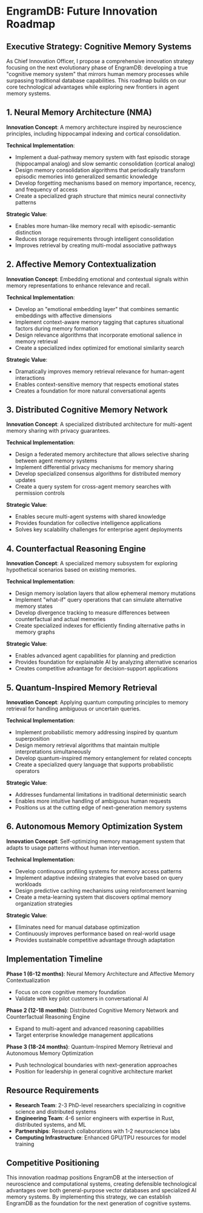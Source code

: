 # EngramDB: Future Innovation Roadmap

## Executive Strategy: Cognitive Memory Systems

As Chief Innovation Officer, I propose a comprehensive innovation strategy focusing on the next evolutionary phase of EngramDB: developing a true "cognitive memory system" that mirrors human memory processes while surpassing traditional database capabilities. This roadmap builds on our core technological advantages while exploring new frontiers in agent memory systems.

## 1. Neural Memory Architecture (NMA)

**Innovation Concept**: A memory architecture inspired by neuroscience principles, including hippocampal indexing and cortical consolidation.

**Technical Implementation**:
- Implement a dual-pathway memory system with fast episodic storage (hippocampal analog) and slow semantic consolidation (cortical analog)
- Design memory consolidation algorithms that periodically transform episodic memories into generalized semantic knowledge
- Develop forgetting mechanisms based on memory importance, recency, and frequency of access
- Create a specialized graph structure that mimics neural connectivity patterns

**Strategic Value**:
- Enables more human-like memory recall with episodic-semantic distinction
- Reduces storage requirements through intelligent consolidation
- Improves retrieval by creating multi-modal associative pathways

## 2. Affective Memory Contextualization

**Innovation Concept**: Embedding emotional and contextual signals within memory representations to enhance relevance and recall.

**Technical Implementation**:
- Develop an "emotional embedding layer" that combines semantic embeddings with affective dimensions
- Implement context-aware memory tagging that captures situational factors during memory formation
- Design relevance algorithms that incorporate emotional salience in memory retrieval
- Create a specialized index optimized for emotional similarity search

**Strategic Value**:
- Dramatically improves memory retrieval relevance for human-agent interactions
- Enables context-sensitive memory that respects emotional states
- Creates a foundation for more natural conversational agents

## 3. Distributed Cognitive Memory Network

**Innovation Concept**: A specialized distributed architecture for multi-agent memory sharing with privacy guarantees.

**Technical Implementation**:
- Design a federated memory architecture that allows selective sharing between agent memory systems
- Implement differential privacy mechanisms for memory sharing
- Develop specialized consensus algorithms for distributed memory updates
- Create a query system for cross-agent memory searches with permission controls

**Strategic Value**:
- Enables secure multi-agent systems with shared knowledge
- Provides foundation for collective intelligence applications
- Solves key scalability challenges for enterprise agent deployments

## 4. Counterfactual Reasoning Engine

**Innovation Concept**: A specialized memory subsystem for exploring hypothetical scenarios based on existing memories.

**Technical Implementation**:
- Design memory isolation layers that allow ephemeral memory mutations
- Implement "what-if" query operations that can simulate alternative memory states
- Develop divergence tracking to measure differences between counterfactual and actual memories
- Create specialized indexes for efficiently finding alternative paths in memory graphs

**Strategic Value**:
- Enables advanced agent capabilities for planning and prediction
- Provides foundation for explainable AI by analyzing alternative scenarios
- Creates competitive advantage for decision-support applications

## 5. Quantum-Inspired Memory Retrieval

**Innovation Concept**: Applying quantum computing principles to memory retrieval for handling ambiguous or uncertain queries.

**Technical Implementation**:
- Implement probabilistic memory addressing inspired by quantum superposition
- Design memory retrieval algorithms that maintain multiple interpretations simultaneously
- Develop quantum-inspired memory entanglement for related concepts
- Create a specialized query language that supports probabilistic operators

**Strategic Value**:
- Addresses fundamental limitations in traditional deterministic search
- Enables more intuitive handling of ambiguous human requests
- Positions us at the cutting edge of next-generation memory systems

## 6. Autonomous Memory Optimization System

**Innovation Concept**: Self-optimizing memory management system that adapts to usage patterns without human intervention.

**Technical Implementation**:
- Develop continuous profiling systems for memory access patterns
- Implement adaptive indexing strategies that evolve based on query workloads
- Design predictive caching mechanisms using reinforcement learning
- Create a meta-learning system that discovers optimal memory organization strategies

**Strategic Value**:
- Eliminates need for manual database optimization
- Continuously improves performance based on real-world usage
- Provides sustainable competitive advantage through adaptation

## Implementation Timeline

**Phase 1 (6-12 months)**: Neural Memory Architecture and Affective Memory Contextualization
- Focus on core cognitive memory foundation
- Validate with key pilot customers in conversational AI

**Phase 2 (12-18 months)**: Distributed Cognitive Memory Network and Counterfactual Reasoning Engine
- Expand to multi-agent and advanced reasoning capabilities
- Target enterprise knowledge management applications

**Phase 3 (18-24 months)**: Quantum-Inspired Memory Retrieval and Autonomous Memory Optimization
- Push technological boundaries with next-generation approaches
- Position for leadership in general cognitive architecture market

## Resource Requirements

- **Research Team**: 2-3 PhD-level researchers specializing in cognitive science and distributed systems
- **Engineering Team**: 4-6 senior engineers with expertise in Rust, distributed systems, and ML
- **Partnerships**: Research collaborations with 1-2 neuroscience labs
- **Computing Infrastructure**: Enhanced GPU/TPU resources for model training

## Competitive Positioning

This innovation roadmap positions EngramDB at the intersection of neuroscience and computational systems, creating defensible technological advantages over both general-purpose vector databases and specialized AI memory systems. By implementing this strategy, we can establish EngramDB as the foundation for the next generation of cognitive systems.